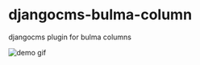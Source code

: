 # djangocms-bulma-column
djangocms plugin for bulma columns


![demo gif](http://g.recordit.co/oSkTqjRWXx.gif)
